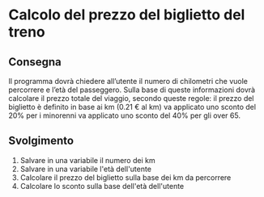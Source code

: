 Calcolo del prezzo del biglietto del treno
===

## Consegna
Il programma dovrà chiedere all’utente il numero di chilometri che vuole percorrere e l’età del passeggero.
Sulla base di queste informazioni dovrà calcolare il prezzo totale del viaggio, secondo queste regole:
il prezzo del biglietto è definito in base ai km (0.21 € al km)
va applicato uno sconto del 20% per i minorenni
va applicato uno sconto del 40% per gli over 65.

## Svolgimento
1) Salvare in una variabile il numero dei km
2) Salvare in una variabile l'età dell'utente
3) Calcolare il prezzo del biglietto sulla base dei km da percorrere
4) Calcolare lo sconto sulla base dell'età dell'utente
